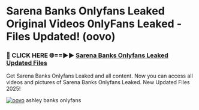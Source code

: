 # Sarena Banks Onlyfans Leaked Original Videos 0nlyFans Leaked - Files Updated! (oovo)

<h3>🔴 CLICK HERE 🌐==►► <a href="https://tinyurl.com/3hn5wdd3" rel="nofollow">Sarena Banks Onlyfans Leaked Updated Files</a></h3>

Get Sarena Banks Onlyfans Leaked and all content. Now you can access all videos and pictures of Sarena Banks Onlyfans Leaked. New Updated Files 2025!

[![oovo](https://i.imgur.com/4HnBqBT.gif)](https://tinyurl.com/3hn5wdd3)
ashley banks onlyfans